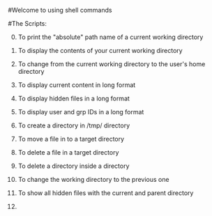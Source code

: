 #Welcome to using shell commands

#The Scripts:

0. To print the "absolute" path name of a current working directory

1. To display the contents of your current working directory

2. To change from the current working directory to the user's home directory

3. To display current content in long format

4. To display hidden files in a long format

5. To display user and grp IDs in a long format

6. To create a directory in /tmp/ directory

7. To move a file in to a target directory

8. To delete a file in a target directory

9. To delete a directory inside a directory

10. To change the working directory to the previous one

11. To show all hidden files with the current and parent directory

12.  
